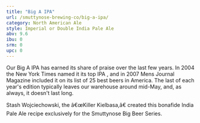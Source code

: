 ```yaml
---
title: "Big A IPA"
url: /smuttynose-brewing-co/big-a-ipa/
category: North American Ale
style: Imperial or Double India Pale Ale
abv: 9.6
ibu: 0
srm: 0
upc: 0
---
```

Our Big A IPA has earned its share of praise over the last few years. In 2004 the New York Times named it its top IPA , and in 2007 Mens Journal Magazine included it on its list of 25 best beers in America. The last of each year's edition typically leaves our warehouse around mid-May, and, as always, it doesn't last long. 

Stash Wojciechowski, the â€œKiller Kielbasa,â€ created this bonafide India Pale Ale recipe exclusively for the Smuttynose Big Beer Series.
